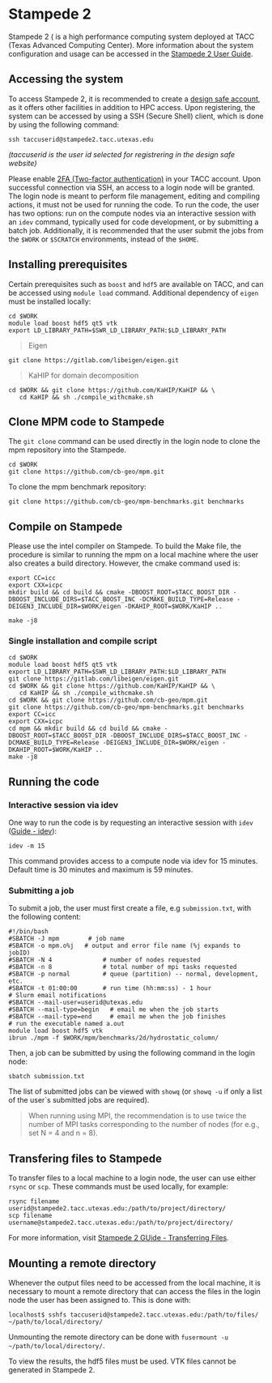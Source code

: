 # Stampede 2

Stampede 2 ( is a high performance computing system deployed at TACC (Texas Advanced Computing Center). More information about the system configuration and usage can be accessed in the [Stampede 2 User Guide](https://portal.tacc.utexas.edu/user-guides/lonestar5).

## Accessing the system

To access Stampede 2, it is recommended to create a [design safe account](https://www.designsafe-ci.org/account/register/), as it offers other facilities in addition to HPC access. Upon registering, the system can be accessed by using a SSH (Secure Shell) client, which is done by using the following command:


```shell
ssh taccuserid@stampede2.tacc.utexas.edu
```

*(taccuserid is the user id selected for registrering in the design safe website)*

Please enable [2FA (Two-factor authentication)](https://portal.tacc.utexas.edu/tutorials/multifactor-authentication) in your TACC account. Upon successful connection via SSH, an access to a login node will be granted. The login node is meant to perform file management, editing and compiling actions, it must not be used for running the code. To run the code, the user has two options: run on the compute nodes via an interactive session with an `idev` command, typically used for code development, or by submitting a batch job. Additionally, it is recommended that the user submit the jobs from the `$WORK` or `$SCRATCH` environments, instead of the `$HOME`.

## Installing prerequisites

Certain prerequisites such as `boost` and `hdf5` are available on TACC, and can be accessed using `module load` command. Additional dependency of `eigen` must be installed locally:


```shell
cd $WORK
module load boost hdf5 qt5 vtk
export LD_LIBRARY_PATH=$SWR_LD_LIBRARY_PATH:$LD_LIBRARY_PATH
```

> Eigen

```shell
git clone https://gitlab.com/libeigen/eigen.git
```

> KaHIP for domain decomposition

```shell
cd $WORK && git clone https://github.com/KaHIP/KaHIP && \
   cd KaHIP && sh ./compile_withcmake.sh
```

## Clone MPM code to Stampede

The `git clone` command can be used directly in the login node to clone the mpm repository into the Stampede.

```shell
cd $WORK
git clone https://github.com/cb-geo/mpm.git
```

To clone the mpm benchmark repository:

```shell
git clone https://github.com/cb-geo/mpm-benchmarks.git benchmarks
```


## Compile on Stampede

Please use the intel compiler on Stampede. To build the Make file, the procedure is similar to running the mpm on a local machine where the user also creates a build directory. However, the cmake command used is:

```shell
export CC=icc
export CXX=icpc
mkdir build && cd build && cmake -DBOOST_ROOT=$TACC_BOOST_DIR -DBOOST_INCLUDE_DIRS=$TACC_BOOST_INC -DCMAKE_BUILD_TYPE=Release -DEIGEN3_INCLUDE_DIR=$WORK/eigen -DKAHIP_ROOT=$WORK/KaHIP ..

make -j8
```

### Single installation and compile script
```shell
cd $WORK
module load boost hdf5 qt5 vtk
export LD_LIBRARY_PATH=$SWR_LD_LIBRARY_PATH:$LD_LIBRARY_PATH
git clone https://gitlab.com/libeigen/eigen.git
cd $WORK && git clone https://github.com/KaHIP/KaHIP && \
   cd KaHIP && sh ./compile_withcmake.sh
cd $WORK && git clone https://github.com/cb-geo/mpm.git
git clone https://github.com/cb-geo/mpm-benchmarks.git benchmarks
export CC=icc
export CXX=icpc
cd mpm && mkdir build && cd build && cmake -DBOOST_ROOT=$TACC_BOOST_DIR -DBOOST_INCLUDE_DIRS=$TACC_BOOST_INC -DCMAKE_BUILD_TYPE=Release -DEIGEN3_INCLUDE_DIR=$WORK/eigen -DKAHIP_ROOT=$WORK/KaHIP ..
make -j8
```   



## Running the code

### Interactive session via idev

One way to run the code is by requesting an interactive session with `idev` ([Guide - idev](https://portal.tacc.utexas.edu/user-guides/lonestar5#running-idev)):

```shell
idev -m 15
```

This command provides access to a compute node via idev for 15 minutes. Default time is 30  minutes and maximum is 59 minutes.

### Submitting a job

To submit a job, the user must first create a file, e.g `submission.txt`, with the following content:

```
#!/bin/bash
#SBATCH -J mpm        # job name
#SBATCH -o mpm.o%j   # output and error file name (%j expands to jobID)
#SBATCH -N 4              # number of nodes requested
#SBATCH -n 8              # total number of mpi tasks requested
#SBATCH -p normal         # queue (partition) -- normal, development, etc.
#SBATCH -t 01:00:00       # run time (hh:mm:ss) - 1 hour
# Slurm email notifications
#SBATCH --mail-user=userid@utexas.edu
#SBATCH --mail-type=begin   # email me when the job starts
#SBATCH --mail-type=end     # email me when the job finishes
# run the executable named a.out
module load boost hdf5 vtk
ibrun ./mpm -f $WORK/mpm/benchmarks/2d/hydrostatic_column/
```

Then, a job can be submitted by using the following command in the login node:

```shell
sbatch submission.txt
```

The list of submitted jobs can be viewed with `showq` (or `showq -u` if only a list of the user`s submitted jobs are required).

> When running using MPI, the recommendation is to use twice the number of MPI tasks corresponding to the number of nodes (for e.g., set N = 4 and n = 8).

## Transfering files to Stampede

To transfer files to a local machine to a login node, the user can use either `rsync` or `scp`. These commands must be used locally, for example:

```shell
rsync filename userid@stampede2.tacc.utexas.edu:/path/to/project/directory/
scp filename username@stampede2.tacc.utexas.edu:/path/to/project/directory/
```

For more information, visit [Stampede 2 GUide - Transferring Files](https://portal.tacc.utexas.edu/user-guides/stampede2#transferring-files).

## Mounting a remote directory

Whenever the output files need to be accessed from the local machine, it is necessary to mount a remote directory that can access the files in the login node the user has been assigned to. This is done with:

```shell
localhost$ sshfs taccuserid@stampede2.tacc.utexas.edu:/path/to/files/ ~/path/to/local/directory/
```

Unmounting the remote directory can be done with `fusermount -u ~/path/to/local/directory/`.

<aside class="notice">
To view the results, the hdf5 files must be used. VTK files cannot be generated in Stampede 2. 
</aside>
